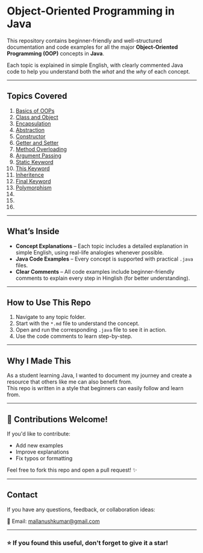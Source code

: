 #  Object-Oriented Programming in Java

This repository contains beginner-friendly and well-structured documentation and code examples for all the major **Object-Oriented Programming (OOP)** concepts in **Java**.

Each topic is explained in simple English, with clearly commented Java code to help you understand both the *what* and the *why* of each concept.

---

##  Topics Covered

1. [Basics of OOPs](./01_Basics_of_OOPs/Explanation.md)
2. [Class and Object](./02_Class_and_Object/Explanation.md)
3. [Encapsulation](./03_Encapsulation/Explanation.md)
4. [Abstraction](./04_Abstraction/Explanation.md)
5. [Constructor](./05_Constructor/Explanation.md)
6. [Getter and Setter](./06_Getter_and_Setter/Explanation.md)
7. [Method Overloading](./07_Method_Overloading/Explanation.md)
8. [Argument Passing](./08_Argument_Passing/Explanation.md)
9. [Static Keyword](./09_Static_Keyword/Explanation.md)
10. [This Keyword](./10_This_Keyword/Explanation.md)
11. [Inheritence](./11_Inheritence/Explanation.md)
12. [Final Keyword](./12_Final_Keyword/Explanation.md)
13. [Polymorphism](./13_Polymorphism/Explanation.md)
14. [](./14_/Explanation.md)
15. [](./15_/Explanation.md)
16. [](./16_/Explanation.md)



---

##  What’s Inside

-  **Concept Explanations** – Each topic includes a detailed explanation in simple English, using real-life analogies whenever possible.
-  **Java Code Examples** – Every concept is supported with practical `.java` files.
-  **Clear Comments** – All code examples include beginner-friendly comments to explain every step in Hinglish (for better understanding).

---

##  How to Use This Repo

1. Navigate to any topic folder.
2. Start with the `*.md` file to understand the concept.
3. Open and run the corresponding `.java` file to see it in action.
4. Use the code comments to learn step-by-step.

---

##  Why I Made This

As a student learning Java, I wanted to document my journey and create a resource that others like me can also benefit from.  
This repo is written in a style that beginners can easily follow and learn from.

---

## 🤝 Contributions Welcome!

If you'd like to contribute:
- Add new examples
- Improve explanations
- Fix typos or formatting

Feel free to fork this repo and open a pull request! ✨

---

##  Contact

If you have any questions, feedback, or collaboration ideas:

📧 Email: mallanushkumar@gmail.com

---

### ⭐ If you found this useful, don't forget to give it a star!
